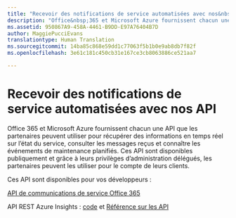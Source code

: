 ```yaml
---
title: "Recevoir des notifications de service automatisées avec nos&nbsp;API | Espace partenaires"
description: "Office&nbsp;365 et Microsoft Azure fournissent chacun une&nbsp;API permettant aux partenaires de connaître l’état du service en temps réel, consulter les messages reçus et connaître les événements de maintenance planifiés."
ms.assetid: 950867A9-458A-4461-B9DD-E97A76404B7D
author: MaggiePucciEvans
translationtype: Human Translation
ms.sourcegitcommit: 14ba85c868e59dd1c77063f5b1b0e9ab8db7f82f
ms.openlocfilehash: 3e61c181c450cb31e167ce3cb8063886ce521aa7

---
```


# Recevoir des notifications de service automatisées avec nos&nbsp;API


Office&nbsp;365 et Microsoft Azure fournissent chacun une&nbsp;API que les partenaires peuvent utiliser pour récupérer des informations en temps réel sur l’état du service, consulter les messages reçus et connaître les événements de maintenance planifiés. Ces&nbsp;API sont disponibles publiquement et grâce à leurs privilèges d’administration délégués, les partenaires peuvent les utiliser pour le compte de leurs clients.

Ces&nbsp;API sont disponibles pour vos développeurs&nbsp;:

[API de communications de service Office&nbsp;365](http://go.microsoft.com/fwlink/p/?LinkId=616899)

API REST Azure Insights : [code](http://go.microsoft.com/fwlink/p/?LinkId=617299) et [Référence sur les API](http://go.microsoft.com/fwlink/p/?LinkId=617300)

 

 






<!--HONumber=Nov16_HO4-->


